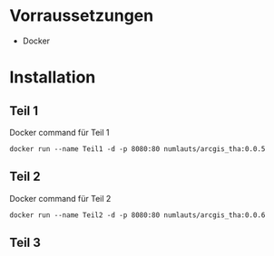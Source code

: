 
# Vorraussetzungen
- Docker

# Installation
## Teil 1
Docker command für Teil 1

    docker run --name Teil1 -d -p 8080:80 numlauts/arcgis_tha:0.0.5

## Teil 2
Docker command für Teil 2

    docker run --name Teil2 -d -p 8080:80 numlauts/arcgis_tha:0.0.6

## Teil 3
